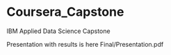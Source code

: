 # Coursera_Capstone
IBM Applied Data Science Capstone

Presentation with results is here Final/Presentation.pdf
